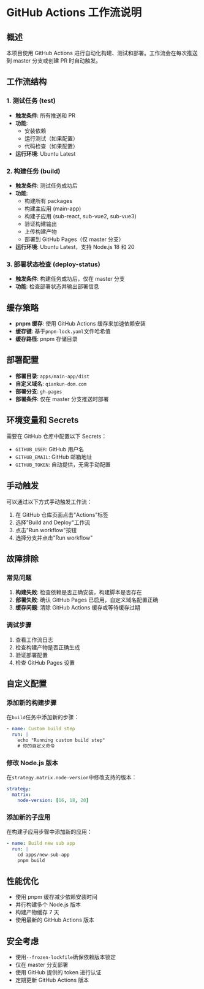 # GitHub Actions 工作流说明

## 概述

本项目使用 GitHub Actions 进行自动化构建、测试和部署。工作流会在每次推送到 master 分支或创建 PR 时自动触发。

## 工作流结构

### 1. 测试任务 (test)

- **触发条件**: 所有推送和 PR
- **功能**:
  - 安装依赖
  - 运行测试（如果配置）
  - 代码检查（如果配置）
- **运行环境**: Ubuntu Latest

### 2. 构建任务 (build)

- **触发条件**: 测试任务成功后
- **功能**:
  - 构建所有 packages
  - 构建主应用 (main-app)
  - 构建子应用 (sub-react, sub-vue2, sub-vue3)
  - 验证构建输出
  - 上传构建产物
  - 部署到 GitHub Pages（仅 master 分支）
- **运行环境**: Ubuntu Latest，支持 Node.js 18 和 20

### 3. 部署状态检查 (deploy-status)

- **触发条件**: 构建任务成功后，仅在 master 分支
- **功能**: 检查部署状态并输出部署信息

## 缓存策略

- **pnpm 缓存**: 使用 GitHub Actions 缓存来加速依赖安装
- **缓存键**: 基于`pnpm-lock.yaml`文件哈希值
- **缓存路径**: pnpm 存储目录

## 部署配置

- **部署目录**: `apps/main-app/dist`
- **自定义域名**: `qiankun-dom.com`
- **部署分支**: `gh-pages`
- **部署条件**: 仅在 master 分支推送时部署

## 环境变量和 Secrets

需要在 GitHub 仓库中配置以下 Secrets：

- `GITHUB_USER`: GitHub 用户名
- `GITHUB_EMAIL`: GitHub 邮箱地址
- `GITHUB_TOKEN`: 自动提供，无需手动配置

## 手动触发

可以通过以下方式手动触发工作流：

1. 在 GitHub 仓库页面点击"Actions"标签
2. 选择"Build and Deploy"工作流
3. 点击"Run workflow"按钮
4. 选择分支并点击"Run workflow"

## 故障排除

### 常见问题

1. **构建失败**: 检查依赖是否正确安装，构建脚本是否存在
2. **部署失败**: 确认 GitHub Pages 已启用，自定义域名配置正确
3. **缓存问题**: 清除 GitHub Actions 缓存或等待缓存过期

### 调试步骤

1. 查看工作流日志
2. 检查构建产物是否正确生成
3. 验证部署配置
4. 检查 GitHub Pages 设置

## 自定义配置

### 添加新的构建步骤

在`build`任务中添加新的步骤：

```yaml
- name: Custom build step
  run: |
    echo "Running custom build step"
    # 你的自定义命令
```

### 修改 Node.js 版本

在`strategy.matrix.node-version`中修改支持的版本：

```yaml
strategy:
  matrix:
    node-version: [16, 18, 20]
```

### 添加新的子应用

在构建子应用步骤中添加新的应用：

```yaml
- name: Build new sub app
  run: |
    cd apps/new-sub-app
    pnpm build
```

## 性能优化

- 使用 pnpm 缓存减少依赖安装时间
- 并行构建多个 Node.js 版本
- 构建产物缓存 7 天
- 使用最新的 GitHub Actions 版本

## 安全考虑

- 使用`--frozen-lockfile`确保依赖版本锁定
- 仅在 master 分支部署
- 使用 GitHub 提供的 token 进行认证
- 定期更新 GitHub Actions 版本
